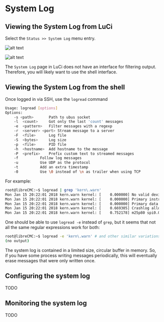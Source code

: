 # System Log

## Viewing the System Log from LuCi

Select the `Status >> System Log` menu entry.

![alt text](images/librecmc-luci-selecting-system-log.png "Selecting
 the System Log page in LuCi")

![alt text](images/librecmc-luci-system-log.png "The System Log page
 in LuCi")

The `System Log` page in LuCi does not have an interface for filtering
output. Therefore, you will likely want to use the shell interface.

## Viewing the System Log from the shell

Once logged in via SSH, use the `logread` command

```bash
Usage: logread [options]
Options:
    -s <path>		Path to ubus socket
    -l	<count>		Got only the last 'count' messages
    -e	<pattern>	Filter messages with a regexp
    -r	<server> <port>	Stream message to a server
    -F	<file>		Log file
    -S	<bytes>		Log size
    -p	<file>		PID file
    -h	<hostname>	Add hostname to the message
    -P	<prefix>	Prefix custom text to streamed messages
    -f			Follow log messages
    -u			Use UDP as the protocol
    -t			Add an extra timestamp
    -0			Use \0 instead of \n as trailer when using TCP
```

For example:

```bash
root@libreCMC:~$ logread | grep 'kern\.warn'
Mon Jan 15 20:22:01 2018 kern.warn kernel: [    0.000000] No valid device tree found, continuing without
Mon Jan 15 20:22:01 2018 kern.warn kernel: [    0.000000] Primary instruction cache 64kB, VIPT, 4-way, linesize 32 bytes.
Mon Jan 15 20:22:01 2018 kern.warn kernel: [    0.000000] Primary data cache 32kB, 4-way, VIPT, cache aliases, linesize 32 bytes
Mon Jan 15 20:22:01 2018 kern.warn kernel: [    0.669305] Crashlog allocated RAM at address 0x3f00000
Mon Jan 15 20:22:01 2018 kern.warn kernel: [    0.752178] m25p80 spi0.0: found mx25l12805d, expected m25p80
```

One should be able to use `logread -e` instead of `grep`, but it seems
that not all the same regular expressions work for both:

```bash
root@libreCMC:~$ logread -e 'kern\.warn' # and other similar variations
(no output)
```

The system log is contained in a limited size, circular buffer in
memory. So, if you have some process writing messages periodically,
this will eventually erase messages that were only written once.

## Configuring the system log

TODO

## Monitoring the system log

TODO

